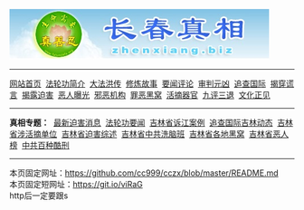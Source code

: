 <p><a href="http://yfde.undo.it"><img src="https://github.com/cc999/cczx/blob/master/ddd.jpg" /></a></p>
 <hr>
<a href="http://yfde.undo.it">网站首页</a>&nbsp;
<a href="http://yfde.undo.it/fl/dfjj/" >法轮功简介</a>&nbsp;
<a href="http://yfde.undo.it/fl/dfhc/" >大法洪传</a>&nbsp;
<a href="http://yfde.undo.it/fl/xlgs/" >修炼故事</a>&nbsp;
<a href="http://yfde.undo.it/fl/ywpl/" >要闻评论</a>&nbsp;
<a href="http://yfde.undo.it/fl/spyx/" >审判元凶</a>&nbsp;
<a href="http://yfde.undo.it/fl/zcgj/" >追查国际</a>&nbsp;
<a href="http://yfde.undo.it/fl/jchy/" >揭穿谎言</a>&nbsp;
<a href="http://yfde.undo.it/fl/jlph/" >揭露迫害</a>&nbsp;
<a href="http://yfde.undo.it/fl/erbg/" >恶人曝光</a>&nbsp;
<a href="http://yfde.undo.it/fl/xejg/" >邪恶机构</a>&nbsp;
<a href="http://yfde.undo.it/fl/zehw/" >罪恶黑窝</a>&nbsp;
<a href="http://yfde.undo.it/fl/hzqg/" >活摘器官</a>&nbsp;
<a href="http://yfde.undo.it/fl/ping3/" >九评三退</a>&nbsp;
<a href="http://yfde.undo.it/fl/whzj/" >文化正见</a>
 <hr>
 <b>真相专题：</b>&nbsp;
 <a href="http://zhenxiang.biz/fl/jlph/phxx/">最新迫害消息</a>&nbsp;
<a href="http://zhenxiang.biz/fl/ywpl/news/">法轮功要闻</a>&nbsp;
<a href="http://zhenxiang.biz/fl/spyx/fbjm/">吉林省诉江案例</a>&nbsp;
<a href="http://zhenxiang.biz/fl/zcgj/">追查国际吉林动态</a>&nbsp;
<a href="http://zhenxiang.biz/fl/hzqg/ssxhz/">吉林省涉活摘单位</a>&nbsp;
<a href="http://zhenxiang.biz/fl/jlph/phzsh/">吉林省迫害综述</a>&nbsp;
<a href="http://zhenxiang.biz/fl/xejg/lylxnb/">吉林省中共洗脑班</a>&nbsp;
<a href="http://zhenxiang.biz/fl/zehw/">吉林省各地黑窝</a>&nbsp;
<a href="http://zhenxiang.biz/fl/erbg/">吉林省恶人榜</a>&nbsp;
<a href="http://zhenxiang.biz/fl/jlph/kxns/">中共百种酷刑</a>                            
 <hr>
 <p>本页固定网址：<a href="https://github.com/cc999/cczx">https://github.com/cc999/cczx/blob/master/README.md</a><br>
 本页固定短网址：<a href="https://git.io/viRaG">https://git.io/viRaG</a><br>
 http后一定要跟s</p>
